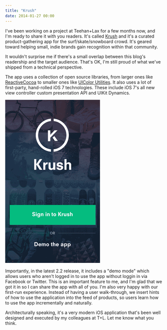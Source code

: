 ```yaml
---
title: "Krush"
date: 2014-01-27 00:00
---
```


<import><p>I've been working on a project at Teehan+Lax for a few months now, and I'm ready to share it with you readers. It's called <a href="https://itunes.apple.com/ca/app/krush-mobile/id624186892?mt=8&amp;uo=4&amp;at=1l3v6zC">Krush</a> and it's a curated product-gathering app for the surf/skate/snowboard crowd. It's geared toward helping small, indie brands gain recognition within that community. </p>

<p>It wouldn't surprise me if there's a small overlap between this blog's readership and the target audience. That's OK, I'm still proud of what we've shipped from a technical perspective. </p>

<p>The app uses a collection of open source libraries, from larger ones like <a href="https://github.com/ReactiveCocoa/ReactiveCocoa">ReactiveCocoa</a> to smaller ones like <a href="https://github.com/erica/uicolor-utilities">UIColor Utilities</a>. It also uses a lot of first-party, hand-rolled iOS 7 technologies. These include iOS 7's all new view controller custom presentation API and UIKit Dynamics. </p>
<img src="/img/import/blog/krush/F5607EFE1B0341B298FD3A6FCF9BB482.gif" class="img-responsive"><p>Importantly, in the latest 2.2 release, it includes a "demo mode" which allows users who aren't logged in to use the app without loggin in via Facebook or Twitter. This is an important feature to me, and I'm glad that we got it in so I can share the app with all of you. I'm also very happy with our first-run experience. Instead of having a user walk-through, we insert hints of how to use the application into the feed of products, so users learn how to use the app incrementally and naturally. </p>
<p>Architecturally speaking, it's a very modern iOS application that's been well designed and executed by my colleagues at T+L. Let me know what you think. </p></import>

<!-- more -->

